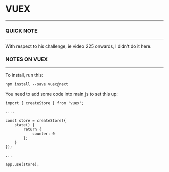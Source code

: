 # VUEX
---

### QUICK NOTE
---

With respect to his challenge, ie video 225 onwards, I didn't do it here.

### NOTES ON VUEX
---

To install, run this:
```
npm install --save vuex@next
```

You need to add some code into main.js to set this up:
```
import { createStore } from 'vuex';

....

const store = createStore({
    state() {
        return {
            counter: 0
        };
    }
});

...

app.use(store);
```